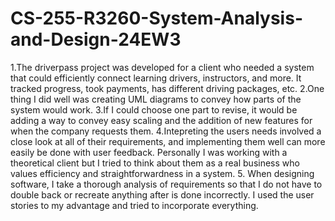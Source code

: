 # CS-255-R3260-System-Analysis-and-Design-24EW3
1.The driverpass project was developed for a client who needed a system that could efficiently connect learning drivers, instructors, and more. It tracked progress, took payments, has different driving packages, etc.
2.One thing I did well was creating UML diagrams to convey how parts of the system would work.
3.If I could choose one part to revise, it would be adding a way to convey easy scaling and the addition of new features for when the company requests them.
4.Intepreting the users needs involved a close look at all of their requirements, and implementing them well can more easily be done with user feedback. Personally I was working with a theoretical client but I tried to think about them as a real business who 
values efficiency and straightforwardness in a system.
5. When designing software, I take a thorough analysis of requirements so that I do not have to double back or recreate anything after is done incorrectly. I used the user stories to my advantage and tried to incorporate everything.
